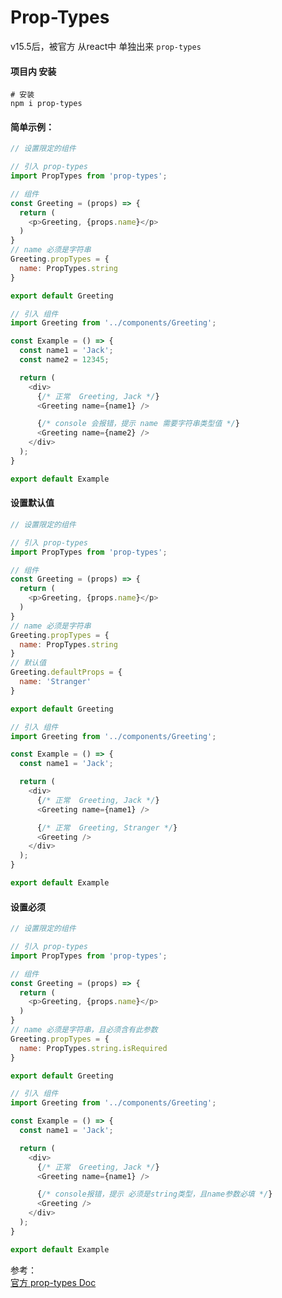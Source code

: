 # Prop-Types

v15.5后，被官方 从react中 单独出来 `prop-types`
#### 项目内 安装
```shell
# 安装
npm i prop-types
```

#### 简单示例：
```javascript
// 设置限定的组件

// 引入 prop-types
import PropTypes from 'prop-types';

// 组件
const Greeting = (props) => {
  return (
    <p>Greeting, {props.name}</p>
  )
}
// name 必须是字符串
Greeting.propTypes = {
  name: PropTypes.string
}

export default Greeting
```

```javascript
// 引入 组件
import Greeting from '../components/Greeting';

const Example = () => {
  const name1 = 'Jack';
  const name2 = 12345;

  return (
    <div>
      {/* 正常  Greeting, Jack */}
      <Greeting name={name1} />

      {/* console 会报错，提示 name 需要字符串类型值 */}
      <Greeting name={name2} />
    </div>
  );
}

export default Example
```

#### 设置默认值
```javascript
// 设置限定的组件

// 引入 prop-types
import PropTypes from 'prop-types';

// 组件
const Greeting = (props) => {
  return (
    <p>Greeting, {props.name}</p>
  )
}
// name 必须是字符串
Greeting.propTypes = {
  name: PropTypes.string
}
// 默认值
Greeting.defaultProps = {
  name: 'Stranger'
}

export default Greeting
```

```javascript
// 引入 组件
import Greeting from '../components/Greeting';

const Example = () => {
  const name1 = 'Jack';

  return (
    <div>
      {/* 正常  Greeting, Jack */}
      <Greeting name={name1} />

      {/* 正常  Greeting, Stranger */}
      <Greeting />
    </div>
  );
}

export default Example
```

#### 设置必须
```javascript
// 设置限定的组件

// 引入 prop-types
import PropTypes from 'prop-types';

// 组件
const Greeting = (props) => {
  return (
    <p>Greeting, {props.name}</p>
  )
}
// name 必须是字符串，且必须含有此参数
Greeting.propTypes = {
  name: PropTypes.string.isRequired
}

export default Greeting
```

```javascript
// 引入 组件
import Greeting from '../components/Greeting';

const Example = () => {
  const name1 = 'Jack';

  return (
    <div>
      {/* 正常  Greeting, Jack */}
      <Greeting name={name1} />

      {/* console报错，提示 必须是string类型，且name参数必填 */}
      <Greeting />
    </div>
  );
}

export default Example
```

参考：<br />
[官方 prop-types Doc](https://zh-hans.reactjs.org/docs/typechecking-with-proptypes.html)